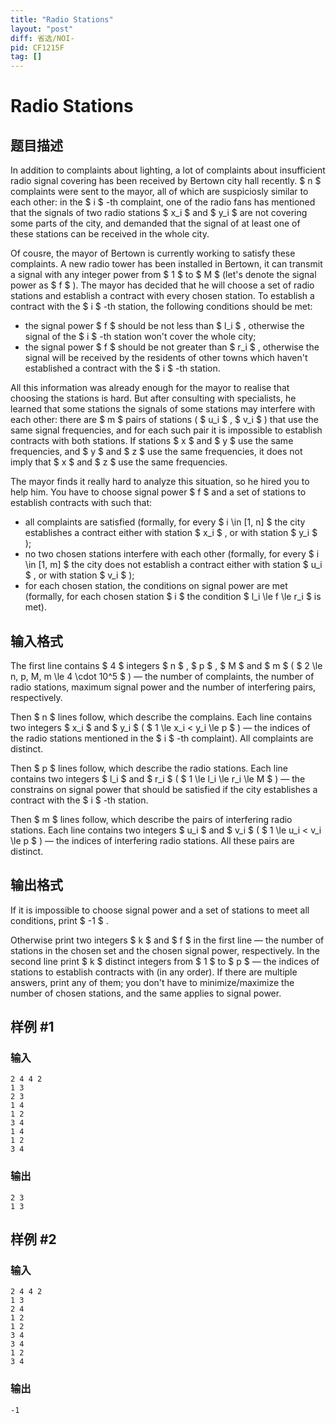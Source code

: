 ```yaml
---
title: "Radio Stations"
layout: "post"
diff: 省选/NOI-
pid: CF1215F
tag: []
---
```


# Radio Stations

## 题目描述

In addition to complaints about lighting, a lot of complaints about insufficient radio signal covering has been received by Bertown city hall recently. $ n $ complaints were sent to the mayor, all of which are suspiciosly similar to each other: in the $ i $ -th complaint, one of the radio fans has mentioned that the signals of two radio stations $ x_i $ and $ y_i $ are not covering some parts of the city, and demanded that the signal of at least one of these stations can be received in the whole city.

Of cousre, the mayor of Bertown is currently working to satisfy these complaints. A new radio tower has been installed in Bertown, it can transmit a signal with any integer power from $ 1 $ to $ M $ (let's denote the signal power as $ f $ ). The mayor has decided that he will choose a set of radio stations and establish a contract with every chosen station. To establish a contract with the $ i $ -th station, the following conditions should be met:

- the signal power $ f $ should be not less than $ l_i $ , otherwise the signal of the $ i $ -th station won't cover the whole city;
- the signal power $ f $ should be not greater than $ r_i $ , otherwise the signal will be received by the residents of other towns which haven't established a contract with the $ i $ -th station.

All this information was already enough for the mayor to realise that choosing the stations is hard. But after consulting with specialists, he learned that some stations the signals of some stations may interfere with each other: there are $ m $ pairs of stations ( $ u_i $ , $ v_i $ ) that use the same signal frequencies, and for each such pair it is impossible to establish contracts with both stations. If stations $ x $ and $ y $ use the same frequencies, and $ y $ and $ z $ use the same frequencies, it does not imply that $ x $ and $ z $ use the same frequencies.

The mayor finds it really hard to analyze this situation, so he hired you to help him. You have to choose signal power $ f $ and a set of stations to establish contracts with such that:

- all complaints are satisfied (formally, for every $ i \in [1, n] $ the city establishes a contract either with station $ x_i $ , or with station $ y_i $ );
- no two chosen stations interfere with each other (formally, for every $ i \in [1, m] $ the city does not establish a contract either with station $ u_i $ , or with station $ v_i $ );
- for each chosen station, the conditions on signal power are met (formally, for each chosen station $ i $ the condition $ l_i \le f \le r_i $ is met).

## 输入格式

The first line contains $ 4 $ integers $ n $ , $ p $ , $ M $ and $ m $ ( $ 2 \le n, p, M, m \le 4 \cdot 10^5 $ ) — the number of complaints, the number of radio stations, maximum signal power and the number of interfering pairs, respectively.

Then $ n $ lines follow, which describe the complains. Each line contains two integers $ x_i $ and $ y_i $ ( $ 1 \le x_i < y_i \le p $ ) — the indices of the radio stations mentioned in the $ i $ -th complaint). All complaints are distinct.

Then $ p $ lines follow, which describe the radio stations. Each line contains two integers $ l_i $ and $ r_i $ ( $ 1 \le l_i \le r_i \le M $ ) — the constrains on signal power that should be satisfied if the city establishes a contract with the $ i $ -th station.

Then $ m $ lines follow, which describe the pairs of interfering radio stations. Each line contains two integers $ u_i $ and $ v_i $ ( $ 1 \le u_i < v_i \le p $ ) — the indices of interfering radio stations. All these pairs are distinct.

## 输出格式

If it is impossible to choose signal power and a set of stations to meet all conditions, print $ -1 $ .

Otherwise print two integers $ k $ and $ f $ in the first line — the number of stations in the chosen set and the chosen signal power, respectively. In the second line print $ k $ distinct integers from $ 1 $ to $ p $ — the indices of stations to establish contracts with (in any order). If there are multiple answers, print any of them; you don't have to minimize/maximize the number of chosen stations, and the same applies to signal power.

## 样例 #1

### 输入

```
2 4 4 2
1 3
2 3
1 4
1 2
3 4
1 4
1 2
3 4

```

### 输出

```
2 3
1 3 
```

## 样例 #2

### 输入

```
2 4 4 2
1 3
2 4
1 2
1 2
3 4
3 4
1 2
3 4

```

### 输出

```
-1

```

